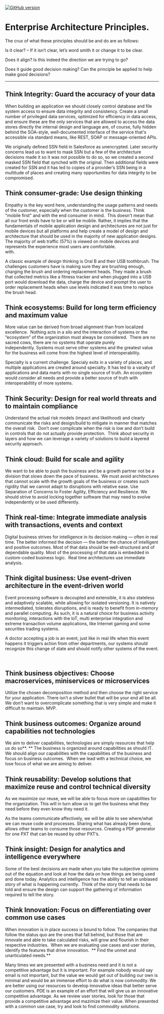 [![GitHub version](https://badge.fury.io/gh/chgdev%2Farch.svg)](http://badge.fury.io/gh/chgdev%2Farch)

# Enterprise Architecture Principles.

The crux of what these principles should be and do are as
follows:

Is it clear? – If it isn’t clear, let’s word smith it or
change it to be clear.  

Does it align? Is this indeed the direction we are trying to go?  

Does it guide good decision making? Can the principle be applied to help make
good decisions? 

____

## Think Integrity: Guard the accuracy of your data 
When building an application we should closely control database and file system access to ensure data integrity and consistency. Create a small number of privileged data services, optimized for efficiency in data access, and ensure these are the only services that are allowed to access the data stores directly the internal design and language are, of course, fully hidden behind the SOA-style, well-documented interface of the service that's accessible via standard means, like REST, SOAP or message-oriented APIs.

We originally defined SSN field in Salesforce as unencrypted.  Later security concerns lead us to want to mask SSN but a few of the architecture decisions made it so it was not possible to do so, so we created a second masked SSN field that synched with the original.  Then additional fields were created for SSN and it has led to copies of a provider’s SSN being in a multitude of places and creating many opportunities for data integrity to be compromised.  

## Think consumer-grade: Use design thinking 
Empathy is the key word here, understanding the usage patterns and needs of the customer, especially when the customer is the business.  Think "mobile first" and with the end consumer in mind.  This doesn't mean that all our front ends have to be or will be mobile. Rather, it implies that the fundamentals of mobile application design and architectures are not just for mobile devices but all platforms and help create a model of design and architecture that should be used in the majority of new application designs.  The majority of web traffic (57%) is viewed on mobile devices and represents the experience most users are comfortable.  
with.

A classic example of design thinking is Oral B and their USB toothbrush.  The challenges customers have is making sure they are brushing enough, charging the brush and ordering replacement heads.  They made a brush that collected metrics like a fitness tracker and when plugged into a USB port would download the data, charge the device and prompt the user to order replacement heads when use levels indicated it was time to replace the brush head.

## Think ecosystems: Build for long term efficiency and maximum value

More value can be derived from broad alignment than from localized excellence.  Nothing acts in a silo and the interaction of
systems or the “ecosystem” of the organization must always be considered.  There are no sacred cows, there are no
systems that operate purely independently. Systems must serve other systems and the greatest value for the business
will come from the highest level of interoperability.      

Specialty is a current challenge.  Specialy exits in a variety of places, and multiple applications are created around specialty.  It has led to a varaity of applications and data marts with no single source of truth. An ecosystem would consider all needs and provide a better source of truth with interoperabiltity of more systems. 

## Think Security: Design for real world threats and to maintain compliance

Understand the actual risk models (impact and likelihood) and clearly communicate the risks and design/build to mitigate in manner that matches the overall risk.  Don’t over complicate when the risk is low and don’t build in controls that do not actually provide protection.  Think about security in layers and how we can leverage a variety of solutions to build a layered security approach.


## Think cloud: Build for scale and agility

We want to be able to push the business and be a growth partner not be a division that slows down the pace of business.  We must avoid architectures that cannot scale with the growth goals of the business or creates such rigidity that we cannot adapt to disruptions with relative ease. Use Separation of Concerns to Foster Agility, Efficiency and Resilience. We should strive to avoid locking together software that may need to evolve independently or be used differently.


## Think real-time: Integrate immediate analysis with transactions, events and context

Digital business strives for intelligence in its decision making — often in real time. The better informed the decision — the better the chance of intelligent and positive outcomes. Most of that data should be well-structured and of dependable quality. Most of the processing of that data is embedded in custom-coded business logic.  Real time architectures use immediate analysis.


## Think digital business: Use event-driven architecture in the event-driven world

Event processing software is decoupled and extensible, it is also stateless and adaptively scalable, while allowing for isolated versioning. It is natively intermediated, tolerates disruptions, and is ready to benefit from in-memory and parallel computing. As such, it is a natural choice for business activity monitoring, interactions with the IoT, multi enterprise integration and extreme transaction volume applications, like Internet gaming and some securities trading systems.

A doctor accepting a job is an event, just like in real life when this event happens it triggers action from other departments, our systems should recognize this change of state and should notify other systems of the event. 

 
## Think business objectives: Choose macroservices, miniservices or microservices

Utilize the chosen decomposition method and then choose the right service for your application. There isn’t a silver bullet that will be your end all be all. We don’t want to overcomplicate something that is very simple and make it difficult to maintain. MVP. 


## Think business outcomes: Organize around capabilities not technologies

We aim to deliver capabilities, technologies are simply resources that help us do so**. ** The business is organized around capabilities as should IT.  We should align our capabilities with the capabilities of the business and focus on business
outcomes.  When we lead with a technical choice, we lose focus of what we are aiming to deliver.   


## Think reusability: Develop solutions that maximize reuse and control technical diversity

As we maximize our reuse, we will be able to focus more on capabilities for the organization. This will in turn allow us to get the business what they need before they even know they need it.

As the teams communicate affectively, we will be able to see where/what we can reuse code and processes. Sharing what has already been done, allows other teams to consume those resources.  Creating a PDF generator for one PXT that can be reused by other PXT’s.


## Think insight: Design for analytics and intelligence everywhere

Some of the best decisions are made when you take the subjective opinions out of the equation and look at how the data on how things are being used and done today. Analytics and intelligence has the ability to tell an unbiased story of what is happening currently. 
Think of the story that needs to be told and ensure the design can support the gathering of information required to tell the story.


## Think Innovation: Focus on differentiating over common use cases

When innovation is in place success is bound to follow. The companies that follow the status quo are the ones that fall behind, but those that are innovate and able to take calculated risks, will grow and flourish in their respective industries.  When we are evaluating use cases and user stories, identify the features that drive innovation.  ** Find the unmet and unarticulated needs.**

Many times we are presented with a business need and it is not a competitive advantage but it is important.  For example nobody would say email is not important, but the value we would get out of building our own is minimal and would be an immense effort to do what is now commodity.  We are better using our resources to develop innovative ideas that better serve our customers.  PDE is an example of an effort that will give us an innovative competitive advantage.  As we review user stories, look for those that provide a competitive advantage and mazimize their value.  When presented with a common use case, try and look to find commodity solutions.

